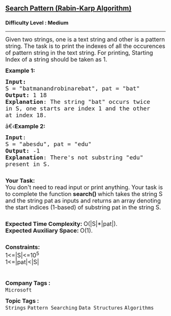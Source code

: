 <h2><a href="https://practice.geeksforgeeks.org/problems/31272eef104840f7430ad9fd1d43b434a4b9596b/1?page=2&category[]=Strings&sprint=94ade6723438d94ecf0c00c3937dad55&sortBy=submissions">Search Pattern (Rabin-Karp Algorithm)</a></h2><h3>Difficulty Level : Medium</h3><hr><div class="problems_problem_content__Xm_eO"><p><span style="font-size:18px">Given two strings, one is a text string and other is a pattern string. The task is to print the indexes of all the occurences of pattern&nbsp;string in the text string. For printing, Starting Index of a string should be taken as&nbsp;1.</span></p>

<p><span style="font-size:18px"><strong>Example 1:</strong></span></p>

<pre><span style="font-size:18px"><strong>Input:</strong>
S = "batmanandrobinarebat", pat = "bat"
<strong>Output:</strong> 1 18
<strong>Explanation</strong>: The string "bat" occurs twice
in S, one starts are index 1 and the other
at index 18. </span>
</pre>

<p><span style="font-size:18px">â€‹<strong>Example 2:</strong></span></p>

<pre><span style="font-size:18px"><strong>Input</strong>: 
S = "abesdu", pat = "edu"
<strong>Output:</strong> -1
<strong>Explanation</strong>: There's not substring "edu"
present in S.</span>
</pre>

<p><br>
<span style="font-size:18px"><strong>Your Task:</strong><br>
You don't need to read input or print anything. Your task is to complete the function&nbsp;<strong>search()&nbsp;</strong>which takes the string S and the string pat as inputs and returns an array denoting the start indices (1-based)&nbsp;of substring pat in the string S.&nbsp;</span></p>

<p><br>
<span style="font-size:18px"><strong>Expected Time Complexity:&nbsp;</strong>O(|S|*|pat|).<br>
<strong>Expected Auxiliary Space:&nbsp;</strong>O(1).</span></p>

<p><br>
<span style="font-size:18px"><strong>Constraints:</strong><br>
1&lt;=|S|&lt;=10<sup>5</sup><br>
1&lt;=|pat|&lt;|S|</span></p>

<p>&nbsp;</p>
</div><p><span style=font-size:18px><strong>Company Tags : </strong><br><code>Microsoft</code>&nbsp;<br><p><span style=font-size:18px><strong>Topic Tags : </strong><br><code>Strings</code>&nbsp;<code>Pattern Searching</code>&nbsp;<code>Data Structures</code>&nbsp;<code>Algorithms</code>&nbsp;